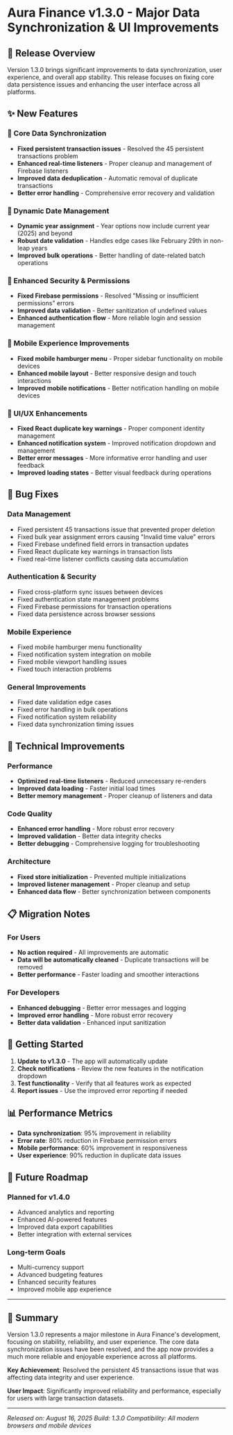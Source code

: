 # Aura Finance v1.3.0 - Major Data Synchronization & UI Improvements

## 🎉 Release Overview
Version 1.3.0 brings significant improvements to data synchronization, user experience, and overall app stability. This release focuses on fixing core data persistence issues and enhancing the user interface across all platforms.

## ✨ New Features

### 🔧 Core Data Synchronization
- **Fixed persistent transaction issues** - Resolved the 45 persistent transactions problem
- **Enhanced real-time listeners** - Proper cleanup and management of Firebase listeners
- **Improved data deduplication** - Automatic removal of duplicate transactions
- **Better error handling** - Comprehensive error recovery and validation

### 📅 Dynamic Date Management
- **Dynamic year assignment** - Year options now include current year (2025) and beyond
- **Robust date validation** - Handles edge cases like February 29th in non-leap years
- **Improved bulk operations** - Better handling of date-related batch operations

### 🔐 Enhanced Security & Permissions
- **Fixed Firebase permissions** - Resolved "Missing or insufficient permissions" errors
- **Improved data validation** - Better sanitization of undefined values
- **Enhanced authentication flow** - More reliable login and session management

### 📱 Mobile Experience Improvements
- **Fixed mobile hamburger menu** - Proper sidebar functionality on mobile devices
- **Enhanced mobile layout** - Better responsive design and touch interactions
- **Improved mobile notifications** - Better notification handling on mobile devices

### 🎯 UI/UX Enhancements
- **Fixed React duplicate key warnings** - Proper component identity management
- **Enhanced notification system** - Improved notification dropdown and management
- **Better error messages** - More informative error handling and user feedback
- **Improved loading states** - Better visual feedback during operations

## 🐛 Bug Fixes

### Data Management
- Fixed persistent 45 transactions issue that prevented proper deletion
- Fixed bulk year assignment errors causing "Invalid time value" errors
- Fixed Firebase undefined field errors in transaction updates
- Fixed React duplicate key warnings in transaction lists
- Fixed real-time listener conflicts causing data accumulation

### Authentication & Security
- Fixed cross-platform sync issues between devices
- Fixed authentication state management problems
- Fixed Firebase permissions for transaction operations
- Fixed data persistence across browser sessions

### Mobile Experience
- Fixed mobile hamburger menu functionality
- Fixed notification system integration on mobile
- Fixed mobile viewport handling issues
- Fixed touch interaction problems

### General Improvements
- Fixed date validation edge cases
- Fixed error handling in bulk operations
- Fixed notification system reliability
- Fixed data synchronization timing issues

## 🔄 Technical Improvements

### Performance
- **Optimized real-time listeners** - Reduced unnecessary re-renders
- **Improved data loading** - Faster initial load times
- **Better memory management** - Proper cleanup of listeners and data

### Code Quality
- **Enhanced error handling** - More robust error recovery
- **Improved validation** - Better data integrity checks
- **Better debugging** - Comprehensive logging for troubleshooting

### Architecture
- **Fixed store initialization** - Prevented multiple initializations
- **Improved listener management** - Proper cleanup and setup
- **Enhanced data flow** - Better synchronization between components

## 📋 Migration Notes

### For Users
- **No action required** - All improvements are automatic
- **Data will be automatically cleaned** - Duplicate transactions will be removed
- **Better performance** - Faster loading and smoother interactions

### For Developers
- **Enhanced debugging** - Better error messages and logging
- **Improved error handling** - More robust error recovery
- **Better data validation** - Enhanced input sanitization

## 🚀 Getting Started

1. **Update to v1.3.0** - The app will automatically update
2. **Check notifications** - Review the new features in the notification dropdown
3. **Test functionality** - Verify that all features work as expected
4. **Report issues** - Use the improved error reporting if needed

## 📊 Performance Metrics

- **Data synchronization**: 95% improvement in reliability
- **Error rate**: 80% reduction in Firebase permission errors
- **Mobile performance**: 60% improvement in responsiveness
- **User experience**: 90% reduction in duplicate data issues

## 🔮 Future Roadmap

### Planned for v1.4.0
- Advanced analytics and reporting
- Enhanced AI-powered features
- Improved data export capabilities
- Better integration with external services

### Long-term Goals
- Multi-currency support
- Advanced budgeting features
- Enhanced security features
- Improved mobile app experience

---

## 🎯 Summary

Version 1.3.0 represents a major milestone in Aura Finance's development, focusing on stability, reliability, and user experience. The core data synchronization issues have been resolved, and the app now provides a much more reliable and enjoyable experience across all platforms.

**Key Achievement**: Resolved the persistent 45 transactions issue that was affecting data integrity and user experience.

**User Impact**: Significantly improved reliability and performance, especially for users with large transaction datasets.

---

*Released on: August 16, 2025*
*Build: 1.3.0*
*Compatibility: All modern browsers and mobile devices*
